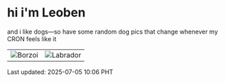 # hi i'm Leoben

and i like dogs—so have some random dog pics that change whenever my CRON feels like it

|  |  |
|--------|----------|
| ![Borzoi](https://random-dog-vercel.vercel.app/api/random-borzoi?v=1751681179) | ![Labrador](https://random-dog-vercel.vercel.app/api/random-labrador?v=1751681179) |

Last updated: 2025-07-05 10:06 PHT
